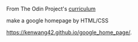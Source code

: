 From The Odin Project's [curriculum](http://www.theodinproject.com/courses/web-development-101/lessons/html-css)

make a google homepage by HTML/CSS

https://kenwang42.github.io/google_home_page/.

